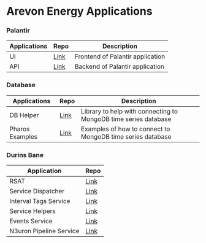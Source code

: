 # Arevon Energy Applications

### Palantir
|Applications|Repo|Description|
|------------|----|-----------|
|UI|[Link](https://github.com/ArevonEnergy/palantir-ui)|Frontend of Palantir application|
|API|[Link](https://github.com/ArevonEnergy/palantir-api)|Backend of Palantir application|

### Database
|Applications|Repo|Description|
|------------|----|-----------|
|DB Helper|[Link](https://github.com/ArevonEnergy/database-interface)|Library to help with connecting to MongoDB time series database|
|Pharos Examples|[Link](https://github.com/ArevonEnergy/pharos-examples)|Examples of how to connect to MongoDB time series database|

### Durins Bane
|Application|Repo|
|-----------|----|
|RSAT|[Link](https://github.com/ArevonEnergy/durins-bane-service-rsat)|
|Service Dispatcher|[Link](https://github.com/ArevonEnergy/durins-bane-dispatcher)|
|Interval Tags Service|[Link](https://github.com/ArevonEnergy/durins-bane-interval-tags)|
|Service Helpers|[Link](https://github.com/ArevonEnergy/durins-bane-service-helpers)|
|Events Service|[Link](https://github.com/ArevonEnergy/durins-bane-events)|
|N3uron Pipeline Service|[Link](https://github.com/ArevonEnergy/durins-bane-neuron-pipeline)|
